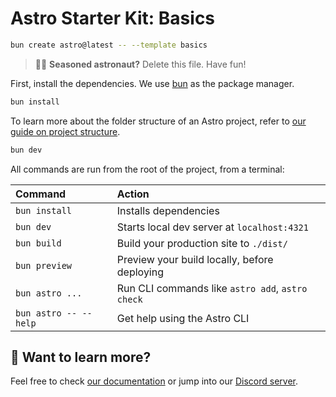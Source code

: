 # Astro Starter Kit: Basics

```sh
bun create astro@latest -- --template basics
```

> 🧑‍🚀 **Seasoned astronaut?** Delete this file. Have fun!

First, install the dependencies. We use [bun](https://bun.sh/) as the package manager.

```bash
bun install
```

To learn more about the folder structure of an Astro project, refer to [our guide on project structure](https://docs.astro.build/en/basics/project-structure/).

```bash
bun dev
```

All commands are run from the root of the project, from a terminal:

| Command                   | Action                                           |
| :------------------------ | :----------------------------------------------- |
| `bun install`             | Installs dependencies                            |
| `bun dev`             | Starts local dev server at `localhost:4321`      |
| `bun build`           | Build your production site to `./dist/`          |
| `bun preview`         | Preview your build locally, before deploying     |
| `bun astro ...`       | Run CLI commands like `astro add`, `astro check` |
| `bun astro -- --help` | Get help using the Astro CLI                     |

## 👀 Want to learn more?

Feel free to check [our documentation](https://docs.astro.build) or jump into our [Discord server](https://astro.build/chat).
